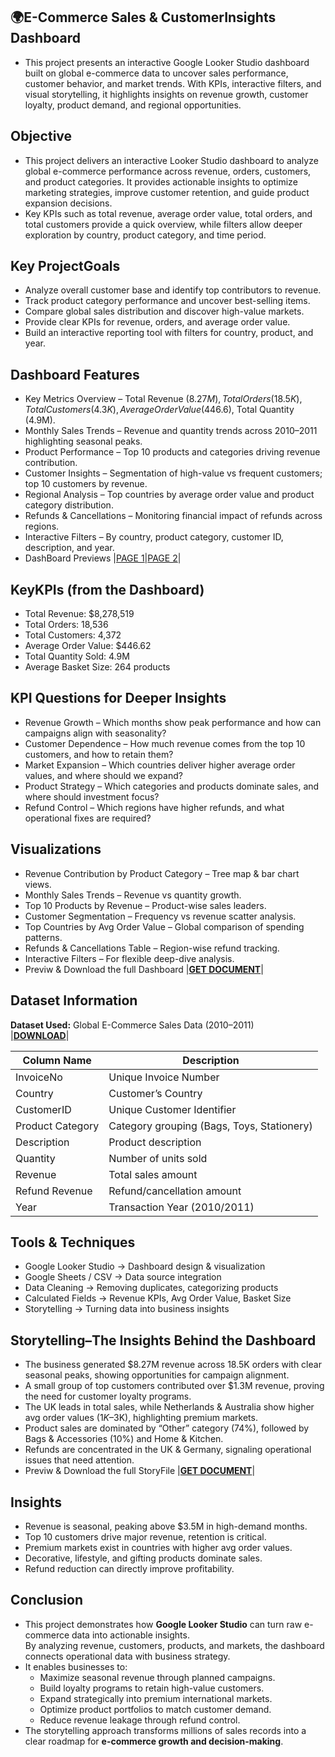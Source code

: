 ## 🌍E-Commerce Sales & CustomerInsights Dashboard
  - This project presents an interactive Google Looker Studio dashboard built on global e-commerce data to uncover sales performance, customer behavior, and market trends.
    With KPIs, interactive filters, and visual storytelling, it highlights insights on revenue growth, customer loyalty, product demand, and regional opportunities.

## Objective
  - This project delivers an interactive Looker Studio dashboard to analyze global e-commerce performance across revenue, orders, customers, and product categories. It provides
    actionable insights to optimize marketing strategies, improve customer retention, and guide product expansion decisions.
  - Key KPIs such as total revenue, average order value, total orders, and total customers provide a quick overview, while filters allow deeper exploration by country, product
    category, and time period.

 ## Key ProjectGoals
   - Analyze overall customer base and identify top contributors to revenue.
   - Track product category performance and uncover best-selling items.
   - Compare global sales distribution and discover high-value markets.
   - Provide clear KPIs for revenue, orders, and average order value.
   - Build an interactive reporting tool with filters for country, product, and year.

 ## Dashboard Features
   - Key Metrics Overview – Total Revenue ($8.27M), Total Orders (18.5K), Total Customers (4.3K), Average Order Value ($446.6), Total Quantity (4.9M).
   - Monthly Sales Trends – Revenue and quantity trends across 2010–2011 highlighting seasonal peaks.
   - Product Performance – Top 10 products and categories driving revenue contribution.
   - Customer Insights – Segmentation of high-value vs frequent customers; top 10 customers by revenue.
   - Regional Analysis – Top countries by average order value and product category distribution.
   - Refunds & Cancellations – Monitoring financial impact of refunds across regions.
   - Interactive Filters – By country, product category, customer ID, description, and year.
   - DashBoard Previews |<a  href = "https://github.com/SathishRamachandran1974/E-Commerce-Sales-Customer-Insights-Dashboard/blob/main/GLS_PROJECT_PAGE-1.png">PAGE 1</a>|<a href ="https://github.com/SathishRamachandran1974/E-Commerce-Sales-Customer-Insights-Dashboard/blob/main/GLS_PROJECT_PAGE-2.png">PAGE 2</a>|

## KeyKPIs (from the Dashboard)
   - Total Revenue: $8,278,519
   - Total Orders: 18,536
   - Total Customers: 4,372
   - Average Order Value: $446.62
   - Total Quantity Sold: 4.9M
   - Average Basket Size: 264 products

## KPI Questions for Deeper Insights
   - Revenue Growth – Which months show peak performance and how can campaigns align with seasonality?
   - Customer Dependence – How much revenue comes from the top 10 customers, and how to retain them?
   - Market Expansion – Which countries deliver higher average order values, and where should we expand?
   - Product Strategy – Which categories and products dominate sales, and where should investment focus?
   - Refund Control – Which regions have higher refunds, and what operational fixes are required?

## Visualizations
   - Revenue Contribution by Product Category – Tree map & bar chart views.
   - Monthly Sales Trends – Revenue vs quantity growth.
   - Top 10 Products by Revenue – Product-wise sales leaders.
   - Customer Segmentation – Frequency vs revenue scatter analysis.
   - Top Countries by Avg Order Value – Global comparison of spending patterns.
   - Refunds & Cancellations Table – Region-wise refund tracking.
   - Interactive Filters – For flexible deep-dive analysis.
   - Previw & Download the full Dashboard |<a href = "https://github.com/SathishRamachandran1974/E-Commerce-Sales-Customer-Insights-Dashboard/blob/main/E_Commerece_DashBoard.pdf">**GET DOCUMENT**<a>|
   
  ## Dataset Information  

**Dataset Used:** Global E-Commerce Sales Data (2010–2011)  
|<a href  ="https://github.com/SathishRamachandran1974/E-Commerce-Sales-Customer-Insights-Dashboard/blob/main/cleaned_ecommerce_dataset.xlsx">**DOWNLOAD**</a>|

| Column Name      | Description                                |
|------------------|--------------------------------------------|
| InvoiceNo        | Unique Invoice Number                      |
| Country          | Customer’s Country                         |
| CustomerID       | Unique Customer Identifier                 |
| Product Category | Category grouping (Bags, Toys, Stationery) |
| Description      | Product description                        |
| Quantity         | Number of units sold                       |
| Revenue          | Total sales amount                         |
| Refund Revenue   | Refund/cancellation amount                 |
| Year             | Transaction Year (2010/2011)               |


  ## Tools & Techniques 
  - Google Looker Studio → Dashboard design & visualization
  - Google Sheets / CSV → Data source integration
  - Data Cleaning → Removing duplicates, categorizing products
  - Calculated Fields → Revenue KPIs, Avg Order Value, Basket Size
  - Storytelling → Turning data into business insights

  ## Storytelling–The Insights Behind the Dashboard
  - The business generated $8.27M revenue across 18.5K orders with clear seasonal peaks, showing opportunities
    for campaign alignment.
  - A small group of top customers contributed over $1.3M revenue, proving the need for customer loyalty programs.
  - The UK leads in total sales, while Netherlands & Australia show higher avg order values ($1K–$3K), highlighting
    premium markets.
  - Product sales are dominated by “Other” category (74%), followed by Bags & Accessories (10%) and Home & Kitchen.
  - Refunds are concentrated in the UK & Germany, signaling operational issues that need attention.
  - Previw & Download the full StoryFile |<a href = "https://github.com/SathishRamachandran1974/E-Commerce-Sales-Customer-Insights-Dashboard/blob/main/E_Commerce%20StoryTelling.pdf">**GET DOCUMENT**</a>|

    
      
   ## Insights
   - Revenue is seasonal, peaking above $3.5M in high-demand months.
   - Top 10 customers drive major revenue, retention is critical.
   - Premium markets exist in countries with higher avg order values.
   - Decorative, lifestyle, and gifting products dominate sales.
   - Refund reduction can directly improve profitability.


   ## Conclusion  
   - This project demonstrates how **Google Looker Studio** can turn raw e-commerce data into actionable insights.  
     By analyzing revenue, customers, products, and markets, the dashboard connects operational data with business          strategy.  
   - It enables businesses to:  
       - Maximize seasonal revenue through planned campaigns.  
       - Build loyalty programs to retain high-value customers.  
       - Expand strategically into premium international markets.  
       - Optimize product portfolios to match customer demand.  
       - Reduce revenue leakage through refund control.  
   - The storytelling approach transforms millions of sales records into a clear roadmap for **e-commerce growth and        decision-making**.  



